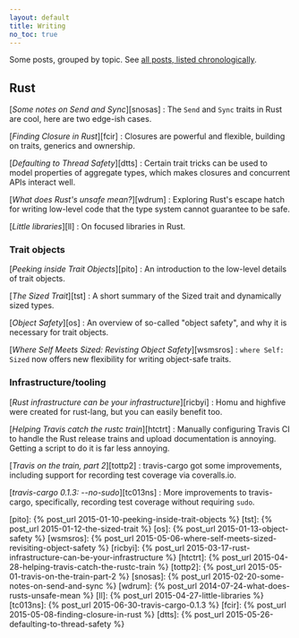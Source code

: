 ```yaml
---
layout: default
title: Writing
no_toc: true
---
```


Some posts, grouped by topic. See [all posts, listed chronologically](/blog).


## Rust

[*Some notes on Send and Sync*][snosas]
: The `Send` and `Sync` traits in Rust are cool, here are two edge-ish
  cases.

[*Finding Closure in Rust*][fcir]
: Closures are powerful and flexible, building on traits,
  generics and ownership.

[*Defaulting to Thread Safety*][dtts]
: Certain trait tricks can be used to model properties of aggregate
  types, which makes closures and concurrent APIs interact well.

[*What does Rust's unsafe mean?*][wdrum]
: Exploring Rust's escape hatch for writing low-level code that the
    type system cannot guarantee to be safe.

[*Little libraries*][ll]
: On focused libraries in Rust.

### Trait objects

[*Peeking inside Trait Objects*][pito]
: An introduction to the low-level details of trait objects.

[*The Sized Trait*][tst]
: A short summary of the Sized trait and dynamically sized types.

[*Object Safety*][os]
: An overview of so-called "object safety", and why it is necessary
   for trait objects.

[*Where Self Meets Sized: Revisting Object Safety*][wsmsros]
: `where Self: Sized` now offers new flexibility for writing
   object-safe traits.

### Infrastructure/tooling

[*Rust infrastructure can be your infrastructure*][ricbyi]
: Homu and highfive were created for rust-lang, but you can easily
  benefit too.

[*Helping Travis catch the rustc train*][htctrt]
: Manually configuring Travis CI to handle the Rust release trains and
  upload documentation is annoying. Getting a script to do it is far
  less annoying.

[*Travis on the train, part 2*][tottp2]
: travis-cargo got some improvements, including support for recording
  test coverage via coveralls.io.

[*travis-cargo 0.1.3: --no-sudo*][tc013ns]
: More improvements to travis-cargo, specifically, recording test coverage
  without requiring `sudo`.

[pito]: {% post_url 2015-01-10-peeking-inside-trait-objects %}
[tst]: {% post_url 2015-01-12-the-sized-trait %}
[os]: {% post_url 2015-01-13-object-safety %}
[wsmsros]: {% post_url 2015-05-06-where-self-meets-sized-revisiting-object-safety %}
[ricbyi]: {% post_url 2015-03-17-rust-infrastructure-can-be-your-infrastructure %}
[htctrt]: {% post_url 2015-04-28-helping-travis-catch-the-rustc-train %}
[tottp2]: {% post_url 2015-05-01-travis-on-the-train-part-2 %}
[snosas]: {% post_url 2015-02-20-some-notes-on-send-and-sync %}
[wdrum]: {% post_url 2014-07-24-what-does-rusts-unsafe-mean %}
[ll]: {% post_url 2015-04-27-little-libraries %}
[tc013ns]: {% post_url 2015-06-30-travis-cargo-0.1.3 %}
[fcir]: {% post_url 2015-05-08-finding-closure-in-rust %}
[dtts]: {% post_url 2015-05-26-defaulting-to-thread-safety %}
